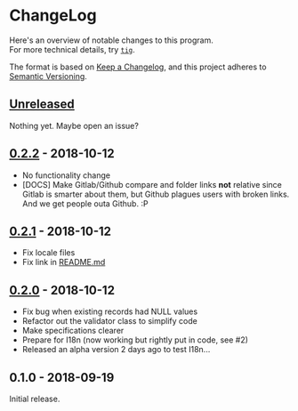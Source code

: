 # ChangeLog

Here's an overview of notable changes to this program.  
For more technical details, try [`tig`](https://jonas.github.io/tig/).

The format is based on [Keep a Changelog](https://keepachangelog.com/en/1.0.0/),
and this project adheres to [Semantic Versioning](https://semver.org/spec/v2.0.0.html).

## [Unreleased]

Nothing yet. Maybe open an issue?

## [0.2.2] - 2018-10-12

- No functionality change
- \[DOCS\] Make Gitlab/Github compare and folder links **not** relative since
  Gitlab is smarter about them, but Github plagues users with broken links. And
  we get people outa Github. :P

## [0.2.1] - 2018-10-12

- Fix locale files
- Fix link in [README.md]

## [0.2.0] - 2018-10-12

- Fix bug when existing records had NULL values
- Refactor out the validator class to simplify code
- Make specifications clearer
- Prepare for I18n (now working but rightly put in code, see #2)
- Released an alpha version 2 days ago to test I18n...

## 0.1.0 - 2018-09-19

Initial release.

[CHANGELOG.md]: ./CHANGELOG.md
[LICENSE]: ./LICENSE
[README.md]: ./README.md
[Unreleased]: https://gitlab.com/incommon.cc/uuid_parameter/compare/v0.2.2...HEAD
[0.2.2]: https://gitlab.com/incommon.cc/uuid_parameter/compare/v0.2.1...v0.2.2
[0.2.1]: https://gitlab.com/incommon.cc/uuid_parameter/compare/v0.2.0...v0.2.1
[0.2.0]: https://gitlab.com/incommon.cc/uuid_parameter/compare/v0.1.0...v0.2.0
